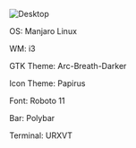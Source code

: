 ![Desktop](https://image.ibb.co/dYawrK/2018_08_06_00_52_30_screenshot.png)

OS: Manjaro Linux

WM: i3

GTK Theme: Arc-Breath-Darker

Icon Theme: Papirus

Font: Roboto 11

Bar: Polybar

Terminal: URXVT
